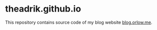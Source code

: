 # theadrik.github.io

This repository contains source code of my blog website [blog.orlow.me](http://blog.orlow.me).
